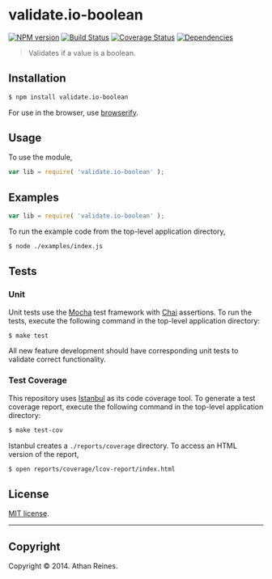 validate.io-boolean
===
[![NPM version][npm-image]][npm-url] [![Build Status][travis-image]][travis-url] [![Coverage Status][coveralls-image]][coveralls-url] [![Dependencies][dependencies-image]][dependencies-url]

> Validates if a value is a boolean.


## Installation

``` bash
$ npm install validate.io-boolean
```

For use in the browser, use [browserify](https://github.com/substack/node-browserify).


## Usage

To use the module,

``` javascript
var lib = require( 'validate.io-boolean' );
```


## Examples

``` javascript
var lib = require( 'validate.io-boolean' );
```

To run the example code from the top-level application directory,

``` bash
$ node ./examples/index.js
```


## Tests

### Unit

Unit tests use the [Mocha](http://visionmedia.github.io/mocha) test framework with [Chai](http://chaijs.com) assertions. To run the tests, execute the following command in the top-level application directory:

``` bash
$ make test
```

All new feature development should have corresponding unit tests to validate correct functionality.


### Test Coverage

This repository uses [Istanbul](https://github.com/gotwarlost/istanbul) as its code coverage tool. To generate a test coverage report, execute the following command in the top-level application directory:

``` bash
$ make test-cov
```

Istanbul creates a `./reports/coverage` directory. To access an HTML version of the report,

``` bash
$ open reports/coverage/lcov-report/index.html
```


## License

[MIT license](http://opensource.org/licenses/MIT). 


---
## Copyright

Copyright &copy; 2014. Athan Reines.


[npm-image]: http://img.shields.io/npm/v/validate.io-boolean.svg
[npm-url]: https://npmjs.org/package/validate.io-boolean

[travis-image]: http://img.shields.io/travis/validate-io/boolean/master.svg
[travis-url]: https://travis-ci.org/validate-io/boolean

[coveralls-image]: https://img.shields.io/coveralls/validate-io/boolean/master.svg
[coveralls-url]: https://coveralls.io/r/validate-io/boolean?branch=master

[dependencies-image]: http://img.shields.io/david/validate-io/boolean.svg
[dependencies-url]: https://david-dm.org/validate-io/boolean

[dev-dependencies-image]: http://img.shields.io/david/dev/validate-io/boolean.svg
[dev-dependencies-url]: https://david-dm.org/dev/validate-io/boolean

[github-issues-image]: http://img.shields.io/github/issues/validate-io/boolean.svg
[github-issues-url]: https://github.com/validate-io/boolean/issues